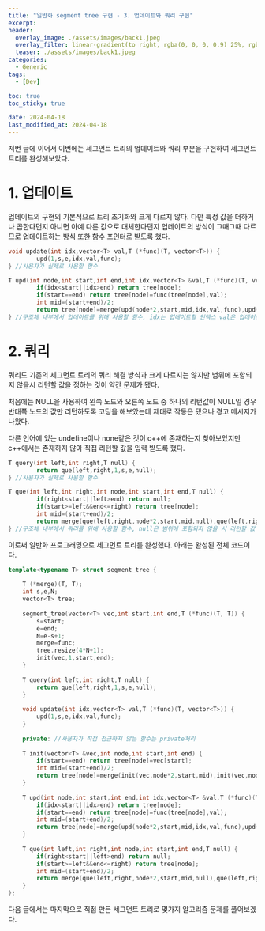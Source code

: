 ```yaml
---
title: "일반화 segment tree 구현 - 3. 업데이트와 쿼리 구현"
excerpt:
header:
  overlay_image: ./assets/images/back1.jpeg
  overlay_filter: linear-gradient(to right, rgba(0, 0, 0, 0.9) 25%, rgba(0, 0, 0, 0))
  teaser: ./assets/images/back1.jpeg
categories:
  - Generic
tags:
  - [Dev]

toc: true
toc_sticky: true

date: 2024-04-18
last_modified_at: 2024-04-18
---
```

저번 글에 이어서 이번에는 세그먼트 트리의 업데이트와 쿼리 부분을 구현하여 세그먼트 트리를 완성해보았다.

<h1>1. 업데이트</h1>

업데이트의 구현의 기본적으로 트리 초기화와 크게 다르지 않다. 다만 특정 값을 더하거나 곱한다던지 아니면 아예 다른 값으로 대체한다던지 업데이트의 방식이 그때그때 다르므로 업데이트하는 방식 또한 함수 포인터로 받도록 했다.
```cpp
void update(int idx,vector<T> val,T (*func)(T, vector<T>)) {
		upd(1,s,e,idx,val,func);
} //사용자가 실제로 사용할 함수

T upd(int node,int start,int end,int idx,vector<T> &val,T (*func)(T, vector<T>)) {
		if(idx<start||idx>end) return tree[node];
		if(start==end) return tree[node]=func(tree[node],val);
		int mid=(start+end)/2;
		return tree[node]=merge(upd(node*2,start,mid,idx,val,func),upd(node*2+1,mid+1,end,idx,val,func));
} //구조체 내부에서 업데이트를 위해 사용할 함수, idx는 업데이트할 인덱스 val은 업데이트에 사용할 값들
```

<h1>2. 쿼리</h1>

쿼리도 기존의 세그먼트 트리의 쿼리 해결 방식과 크게 다르지는 않지만 범위에 포함되지 않을시 리턴할 값을 정하는 것이 약간 문제가 됐다.

처음에는 NULL을 사용하여 왼쪽 노드와 오른쪽 노드 중 하나의 리턴값이 NULL일 경우 반대쪽 노드의 값만 리턴하도록 코딩을 해보았는데 제대로 작동은 됐으나 경고 메시지가 나왔다.

다른 언어에 있는 undefine이나 none같은 것이 c++에 존재하는지 찾아보았지만 c++에서는 존재하지 않아 직접 리턴할 값을 입력 받도록 했다.
```cpp
T query(int left,int right,T null) {
        return que(left,right,1,s,e,null);
} //사용자가 실제로 사용할 함수

T que(int left,int right,int node,int start,int end,T null) {
        if(right<start||left>end) return null;
        if(start>=left&&end<=right) return tree[node];
        int mid=(start+end)/2;
        return merge(que(left,right,node*2,start,mid,null),que(left,right,node*2+1,mid+1,end,null));
} //구조체 내부에서 쿼리를 위해 사용할 함수, null은 범위에 포함되지 않을 시 리턴할 값
```

이로써 일반화 프로그래밍으로 세그먼트 트리를 완성했다.  아래는 완성된 전체 코드이다.

```cpp
template<typename T> struct segment_tree {
	
	T (*merge)(T, T);
	int s,e,N;
	vector<T> tree;
	
	segment_tree(vector<T> vec,int start,int end,T (*func)(T, T)) {
		s=start;
		e=end;
		N=e-s+1;
		merge=func;
		tree.resize(4*N+1);
		init(vec,1,start,end);
	}
	
	T query(int left,int right,T null) {
		return que(left,right,1,s,e,null);
	}
	
	void update(int idx,vector<T> val,T (*func)(T, vector<T>)) {
		upd(1,s,e,idx,val,func);
	}
	
	private: //사용자가 직접 접근하지 않는 함수는 private처리
	
	T init(vector<T> &vec,int node,int start,int end) {
		if(start==end) return tree[node]=vec[start];
		int mid=(start+end)/2;
		return tree[node]=merge(init(vec,node*2,start,mid),init(vec,node*2+1,mid+1,end));
	}
	
	T upd(int node,int start,int end,int idx,vector<T> &val,T (*func)(T, vector<T>)) {
		if(idx<start||idx>end) return tree[node];
		if(start==end) return tree[node]=func(tree[node],val);
		int mid=(start+end)/2;
		return tree[node]=merge(upd(node*2,start,mid,idx,val,func),upd(node*2+1,mid+1,end,idx,val,func));
	}
	
	T que(int left,int right,int node,int start,int end,T null) {
		if(right<start||left>end) return null;
		if(start>=left&&end<=right) return tree[node];
		int mid=(start+end)/2;
		return merge(que(left,right,node*2,start,mid,null),que(left,right,node*2+1,mid+1,end,null));
	}
};
```

다음 글에서는 마지막으로 직접 만든 세그먼트 트리로 몇가지 알고리즘 문제를 풀어보겠다.